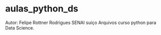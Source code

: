 # aulas_python_ds
Autor: Felipe Rottner Rodrigues
SENAI suiço
Arquivos curso python para Data Science. 
